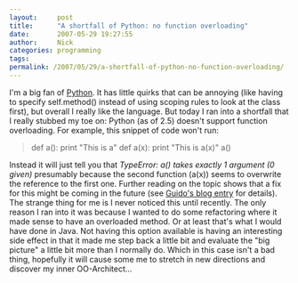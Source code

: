 ```yaml
---
layout:     post
title:      "A shortfall of Python: no function overloading"
date:       2007-05-29 19:27:55
author:     Nick
categories: programming
tags:  
permalink: /2007/05/29/a-shortfall-of-python-no-function-overloading/
---
```

I'm a big fan of [Python](http://python.org). It has little quirks that can be annoying (like having to specify self.method() instead of using scoping rules to look at the class first), but overall I really like the language. But today I ran into a shortfall that I really stubbed my toe on: Python (as of 2.5) doesn't support function overloading. For example, this snippet of code won't run: 

> def a(): print "This is a" def a(x): print "This is a(x)" a()

Instead it will just tell you that _TypeError: a() takes exactly 1 argument (0 given)_ presumably because the second function (a(x)) seems to overwrite the reference to the first one. Further reading on the topic shows that a fix for this might be coming in the future (see [Guido's blog entry](http://www.artima.com/weblogs/viewpost.jsp?thread=155514) for details).  The strange thing for me is I never noticed this until recently. The only reason I ran into it was because I wanted to do some refactoring where it made sense to have an overloaded method. Or at least that's what I would have done in Java. Not having this option available is having an interesting side effect in that it made me step back a little bit and evaluate the "big picture" a little bit more than I normally do. Which in this case isn't a bad thing, hopefully it will cause some me to stretch in new directions and discover my inner OO-Architect...

